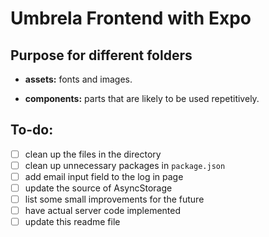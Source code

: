 # Umbrela Frontend with Expo

## Purpose for different folders

- **assets:** fonts and images.

- **components:** parts that are likely to be used repetitively.

## To-do:
- [ ] clean up the files in the directory
- [ ] clean up unnecessary packages in `package.json`
- [ ] add email input field to the log in page
- [ ] update the source of AsyncStorage
- [ ] list some small improvements for the future
- [ ] have actual server code implemented
- [ ] update this readme file 